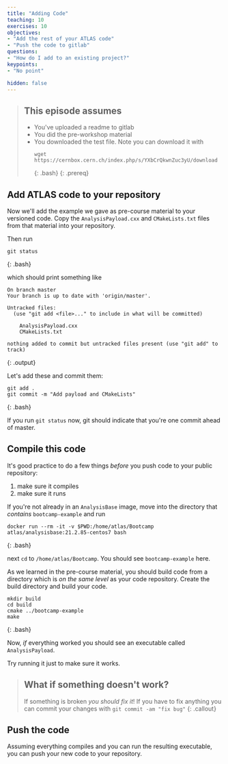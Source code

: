 ```yaml
---
title: "Adding Code"
teaching: 10
exercises: 10
objectives:
- "Add the rest of your ATLAS code"
- "Push the code to gitlab"
questions:
- "How do I add to an existing project?"
keypoints:
- "No point"

hidden: false
---
```


> ## This episode assumes
>
> - You've uploaded a readme to gitlab
> - You did the pre-workshop material
> - You downloaded the test file. Note you can download it with
>   ~~~
>   wget https://cernbox.cern.ch/index.php/s/YXbCrQkwnZuc3yU/download
>   ~~~
>   {: .bash}
{: .prereq}

## Add ATLAS code to your repository

Now we'll add the example we gave as pre-course material to your
versioned code. Copy the `AnalysisPayload.cxx` and `CMakeLists.txt`
files from that material into your repository.

Then run

~~~
git status
~~~
{: .bash}

which should print something like

~~~
On branch master
Your branch is up to date with 'origin/master'.

Untracked files:
  (use "git add <file>..." to include in what will be committed)

	AnalysisPayload.cxx
	CMakeLists.txt

nothing added to commit but untracked files present (use "git add" to track)
~~~
{: .output}

Let's add these and commit them:

~~~
git add .
git commit -m "Add payload and CMakeLists"
~~~
{: .bash}

If you run `git status` now, git should indicate that you're one
commit ahead of master.

## Compile this code

It's good practice to do a few things _before_ you push code to your public repository:

 1. make sure it compiles
 2. make sure it runs

If you're not already in an `AnalysisBase` image, move into the
directory that _contains_ `bootcamp-example` and run

~~~
docker run --rm -it -v $PWD:/home/atlas/Bootcamp atlas/analysisbase:21.2.85-centos7 bash
~~~
{: .bash}

next `cd` to `/home/atlas/Bootcamp`. You should see `bootcamp-example`
here.

As we learned in the pre-course material, you should build code from a
directory which is _on the same level_ as your code repository. Create the build directory and build your code.

~~~
mkdir build
cd build
cmake ../bootcamp-example
make
~~~
{: .bash}

Now, _if_ everything worked you should see an executable called
`AnalysisPayload`.

Try running it just to make sure it works.

> ## What if something doesn't work?
>
> If something is broken _you should fix it_! If you have to fix anything
> you can commit your changes with `git commit -am "fix bug"`
{: .callout}

## Push the code

Assuming everything compiles and you can run the resulting executable,
you can push your new code to your repository.


